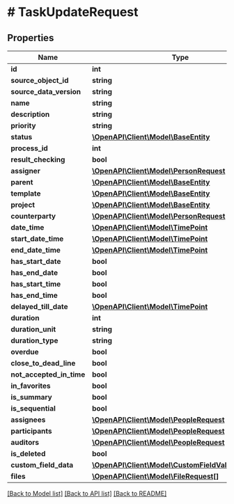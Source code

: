 # # TaskUpdateRequest

## Properties

Name | Type | Description | Notes
------------ | ------------- | ------------- | -------------
**id** | **int** |  | [optional]
**source_object_id** | **string** |  | [optional]
**source_data_version** | **string** |  | [optional]
**name** | **string** |  | [optional]
**description** | **string** |  | [optional]
**priority** | **string** |  | [optional]
**status** | [**\OpenAPI\Client\Model\BaseEntity**](BaseEntity.md) |  | [optional]
**process_id** | **int** |  | [optional]
**result_checking** | **bool** |  | [optional]
**assigner** | [**\OpenAPI\Client\Model\PersonRequest**](PersonRequest.md) |  | [optional]
**parent** | [**\OpenAPI\Client\Model\BaseEntity**](BaseEntity.md) |  | [optional]
**template** | [**\OpenAPI\Client\Model\BaseEntity**](BaseEntity.md) |  | [optional]
**project** | [**\OpenAPI\Client\Model\BaseEntity**](BaseEntity.md) |  | [optional]
**counterparty** | [**\OpenAPI\Client\Model\PersonRequest**](PersonRequest.md) |  | [optional]
**date_time** | [**\OpenAPI\Client\Model\TimePoint**](TimePoint.md) |  | [optional]
**start_date_time** | [**\OpenAPI\Client\Model\TimePoint**](TimePoint.md) |  | [optional]
**end_date_time** | [**\OpenAPI\Client\Model\TimePoint**](TimePoint.md) |  | [optional]
**has_start_date** | **bool** |  | [optional]
**has_end_date** | **bool** |  | [optional]
**has_start_time** | **bool** |  | [optional]
**has_end_time** | **bool** |  | [optional]
**delayed_till_date** | [**\OpenAPI\Client\Model\TimePoint**](TimePoint.md) |  | [optional]
**duration** | **int** |  | [optional]
**duration_unit** | **string** |  | [optional]
**duration_type** | **string** |  | [optional]
**overdue** | **bool** |  | [optional]
**close_to_dead_line** | **bool** |  | [optional]
**not_accepted_in_time** | **bool** |  | [optional]
**in_favorites** | **bool** |  | [optional]
**is_summary** | **bool** |  | [optional]
**is_sequential** | **bool** |  | [optional]
**assignees** | [**\OpenAPI\Client\Model\PeopleRequest**](PeopleRequest.md) |  | [optional]
**participants** | [**\OpenAPI\Client\Model\PeopleRequest**](PeopleRequest.md) |  | [optional]
**auditors** | [**\OpenAPI\Client\Model\PeopleRequest**](PeopleRequest.md) |  | [optional]
**is_deleted** | **bool** |  | [optional]
**custom_field_data** | [**\OpenAPI\Client\Model\CustomFieldValueRequest[]**](CustomFieldValueRequest.md) |  | [optional]
**files** | [**\OpenAPI\Client\Model\FileRequest[]**](FileRequest.md) |  | [optional]

[[Back to Model list]](../../README.md#models) [[Back to API list]](../../README.md#endpoints) [[Back to README]](../../README.md)
